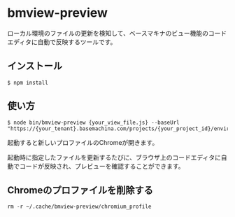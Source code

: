 # bmview-preview

ローカル環境のファイルの更新を検知して、ベースマキナのビュー機能のコードエディタに自動で反映するツールです。

## インストール

```
$ npm install
```

## 使い方

```
$ node bin/bmview-preview {your_view_file.js} --baseUrl "https://{your_tenant}.basemachina.com/projects/{your_project_id}/environments/{your_environment_id}"
```

起動すると新しいプロファイルのChromeが開きます。

起動時に指定したファイルを更新するたびに、ブラウザ上のコードエディタに自動でコードが反映され、プレビューを確認することができます。

## Chromeのプロファイルを削除する

```
rm -r ~/.cache/bmview-preview/chromium_profile
```
